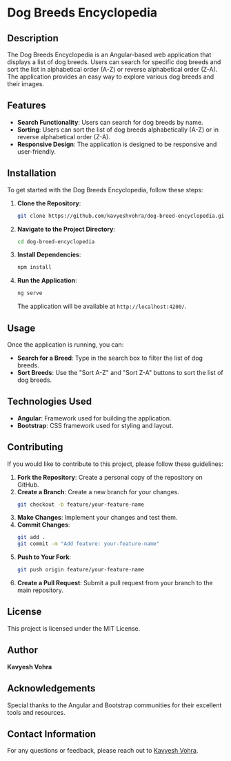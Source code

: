 # Dog Breeds Encyclopedia

## Description

The Dog Breeds Encyclopedia is an Angular-based web application that displays a list of dog breeds. Users can search for specific dog breeds and sort the list in alphabetical order (A-Z) or reverse alphabetical order (Z-A). The application provides an easy way to explore various dog breeds and their images.

## Features

- **Search Functionality**: Users can search for dog breeds by name.
- **Sorting**: Users can sort the list of dog breeds alphabetically (A-Z) or in reverse alphabetical order (Z-A).
- **Responsive Design**: The application is designed to be responsive and user-friendly.

## Installation

To get started with the Dog Breeds Encyclopedia, follow these steps:

1. **Clone the Repository**:
   ```bash
   git clone https://github.com/kavyeshvohra/dog-breed-encyclopedia.git
   ```

2. **Navigate to the Project Directory**:
   ```bash
   cd dog-breed-encyclopedia
   ```

3. **Install Dependencies**:
   ```bash
   npm install
   ```

4. **Run the Application**:
   ```bash
   ng serve
   ```

   The application will be available at `http://localhost:4200/`.

## Usage

Once the application is running, you can:

- **Search for a Breed**: Type in the search box to filter the list of dog breeds.
- **Sort Breeds**: Use the "Sort A-Z" and "Sort Z-A" buttons to sort the list of dog breeds.

## Technologies Used

- **Angular**: Framework used for building the application.
- **Bootstrap**: CSS framework used for styling and layout.

## Contributing

If you would like to contribute to this project, please follow these guidelines:

1. **Fork the Repository**: Create a personal copy of the repository on GitHub.
2. **Create a Branch**: Create a new branch for your changes.
   ```bash
   git checkout -b feature/your-feature-name
   ```
3. **Make Changes**: Implement your changes and test them.
4. **Commit Changes**:
   ```bash
   git add .
   git commit -m "Add feature: your-feature-name"
   ```
5. **Push to Your Fork**:
   ```bash
   git push origin feature/your-feature-name
   ```
6. **Create a Pull Request**: Submit a pull request from your branch to the main repository.

## License

This project is licensed under the MIT License.

## Author

**Kavyesh Vohra**

## Acknowledgements

Special thanks to the Angular and Bootstrap communities for their excellent tools and resources.

## Contact Information

For any questions or feedback, please reach out to [Kavyesh Vohra](mailto:vohrakavyesh@gmail.com).

